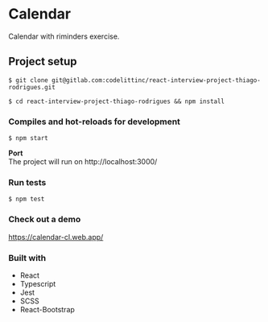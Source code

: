 # Calendar

Calendar with riminders exercise.

## Project setup
```
$ git clone git@gitlab.com:codelittinc/react-interview-project-thiago-rodrigues.git
```
```
$ cd react-interview-project-thiago-rodrigues && npm install
```

### Compiles and hot-reloads for development
```
$ npm start
```
**Port**  
The project will run on http://localhost:3000/

### Run tests
```
$ npm test
```

### Check out a demo  
https://calendar-cl.web.app/

### Built with

- React
- Typescript
- Jest
- SCSS
- React-Bootstrap
